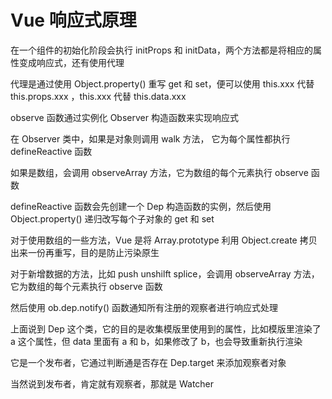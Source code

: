 # Vue 响应式原理

在一个组件的初始化阶段会执行 initProps 和 initData，两个方法都是将相应的属性变成响应式，还有使用代理

代理是通过使用 Object.property() 重写 get 和 set，便可以使用 this.xxx 代替 this.props.xxx ，this.xxx 代替 this.data.xxx

observe 函数通过实例化 Observer 构造函数来实现响应式

在 Observer 类中，如果是对象则调用 walk 方法， 它为每个属性都执行 defineReactive 函数

如果是数组，会调用 observeArray 方法，它为数组的每个元素执行 observe 函数

defineReactive 函数会先创建一个 Dep 构造函数的实例，然后使用 Object.property() 递归改写每个子对象的 get 和 set

对于使用数组的一些方法，Vue 是将 Array.prototype 利用 Object.create 拷贝出来一份再重写，目的是防止污染原生

对于新增数据的方法，比如 push unshilft splice，会调用 observeArray 方法，它为数组的每个元素执行 observe 函数

然后使用 ob.dep.notify() 函数通知所有注册的观察者进行响应式处理

上面说到 Dep 这个类，它的目的是收集模版里使用到的属性，比如模版里渲染了 a 这个属性，但 data 里面有 a 和 b，如果修改了 b，也会导致重新执行渲染

它是一个发布者，它通过判断通是否存在 Dep.target 来添加观察者对象

当然说到发布者，肯定就有观察者，那就是 Watcher

